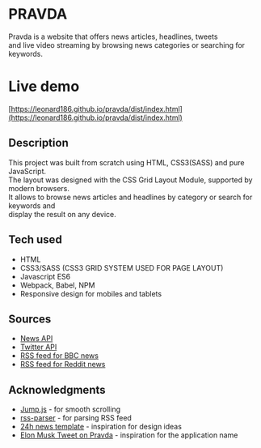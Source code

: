 # PRAVDA

Pravda is a website that offers news articles, headlines, tweets </br>
and live video streaming by browsing news categories or searching for keywords.


# Live demo

[https://leonard186.github.io/pravda/dist/index.html](https://leonard186.github.io/pravda/dist/index.html)


## Description

This project was built from scratch using HTML, CSS3(SASS) and pure JavaScript.</br>
The layout was designed with the CSS Grid Layout Module, supported by modern browsers.</br>
It allows to browse news articles and headlines by category or search for keywords and </br>
display the result on any device. 

## Tech used

* HTML
* CSS3/SASS (CSS3 GRID SYSTEM USED FOR PAGE LAYOUT)
* Javascript ES6
* Webpack, Babel, NPM
* Responsive design for mobiles and tablets

## Sources

* [News API](https://newsapi.org/)
* [Twitter API](https://developer.twitter.com/en/docs/api-reference-index.html)
* [RSS feed for BBC news](http://feeds.bbci.co.uk/news/rss.xml)
* [RSS feed for Reddit news](https://www.reddit.com/wiki/rss)

## Acknowledgments

* [Jump.js](https://github.com/callmecavs/jump.js) - for smooth scrolling
* [rss-parser](https://www.npmjs.com/package/rss-parser) - for parsing RSS feed
* [24h news template](http://via-theme.com/24hNews/#) - inspiration for design ideas
* [Elon Musk Tweet on Pravda](https://twitter.com/elonmusk/status/999367582271422464?lang=en) - inspiration for the application name
